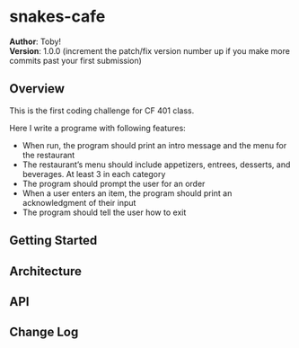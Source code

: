# snakes-cafe

**Author**: Toby!  
**Version**: 1.0.0 (increment the patch/fix version number up if you make more commits past your first submission)

## Overview
<!-- Provide a high level overview of what this application is and why you are building it, beyond the fact that it's an assignment for a Code Fellows 401 class. (i.e. What's your problem domain?) -->

This is the first coding challenge for CF 401 class.

Here I write a programe with following features:
  * When run, the program should print an intro message and the menu for the restaurant
  * The restaurant’s menu should include appetizers, entrees, desserts, and beverages. At least 3 in each category
  * The program should prompt the user for an order
  * When a user enters an item, the program should print an acknowledgment of their input
  * The program should tell the user how to exit


## Getting Started
<!-- What are the steps that a user must take in order to build this app on their own machine and get it running? -->


## Architecture
<!-- Provide a detailed description of the application design. What technologies (languages, libraries, etc) you're using, and any other relevant design information. This is also an area which you can include any visuals; flow charts, example usage gifs, screen captures, etc.-->


## API
<!-- Provide detailed instructions for your applications usage. This should include any methods or endpoints available to the user/client/developer. Each section should be formatted to provide clear syntax for usage, example calls including input data requirements and options, and example responses or return values. -->


## Change Log
